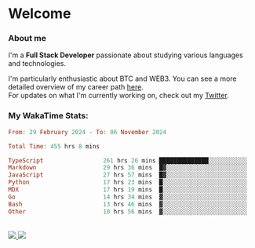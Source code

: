 # Welcome

### About me

I'm a **Full Stack Developer** passionate about studying various languages and technologies. 
</br>

I'm particularly enthusiastic about BTC and WEB3. You can see a more detailed overview of my career path [here](https://yan-pi.vercel.app/).
</br>
For updates on what I'm currently working on, check out my [Twitter](https://twitter.com/yamigake).

### My WakaTime Stats:
<!--START_SECTION:waka-->

```haskell
From: 29 February 2024 - To: 06 November 2024

Total Time: 455 hrs 8 mins

TypeScript                 261 hrs 26 mins ██████████████░░░░░░░░░░░   56.09 %
Markdown                   29 hrs 36 mins  █▓░░░░░░░░░░░░░░░░░░░░░░░   06.35 %
JavaScript                 27 hrs 57 mins  █▓░░░░░░░░░░░░░░░░░░░░░░░   06.00 %
Python                     17 hrs 23 mins  █░░░░░░░░░░░░░░░░░░░░░░░░   03.73 %
MDX                        17 hrs 19 mins  █░░░░░░░░░░░░░░░░░░░░░░░░   03.72 %
Go                         14 hrs 34 mins  ▓░░░░░░░░░░░░░░░░░░░░░░░░   03.13 %
Bash                       13 hrs 46 mins  ▓░░░░░░░░░░░░░░░░░░░░░░░░   02.96 %
Other                      10 hrs 56 mins  ▓░░░░░░░░░░░░░░░░░░░░░░░░   02.35 %
```

<!--END_SECTION:waka-->

<div style="display: inline_block"><br>
  <a style="border-radius:10px;" href="https://www.linkedin.com/in/yan-fernandes-55a81a201/" target="_blank"><img src="https://skillicons.dev/icons?i=linkedin" target="_blank"</a> 
  <a style="border-radius:10px;" href = "mailto:yanfernandes404@gmail.com"><img src="https://skillicons.dev/icons?i=gmail" target="_blank"></a>
</div>
